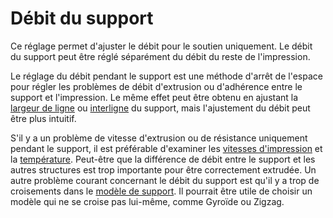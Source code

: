 Débit du support
====
Ce réglage permet d'ajuster le débit pour le soutien uniquement. Le débit du support peut être réglé séparément du débit du reste de l'impression.

Le réglage du débit pendant le support est une méthode d'arrêt de l'espace pour régler les problèmes de débit d'extrusion ou d'adhérence entre le support et l'impression. Le même effet peut être obtenu en ajustant la [largeur de ligne](../resolution/support_line_width.md) ou [interligne](../support_line_distance.md) du support, mais l'ajustement du débit peut être plus intuitif.

S'il y a un problème de vitesse d'extrusion ou de résistance uniquement pendant le support, il est préférable d'examiner les [vitesses d'impression](../speed/speed_support.md) et la [température](material_print_temperature.md). Peut-être que la différence de débit entre le support et les autres structures est trop importante pour être correctement extrudée. Un autre problème courant concernant le débit du support est qu'il y a trop de croisements dans le [modèle de support](../support/support_pattern.md). Il pourrait être utile de choisir un modèle qui ne se croise pas lui-même, comme Gyroïde ou Zigzag.

